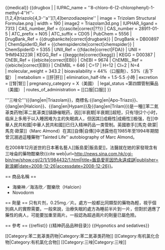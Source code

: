 {{medical}}
{{drugbox |
| IUPAC_name = ''8-chloro-6-(2-chlorophenyl)-1-methyl-4''H''-<BR>[1,2,4]triazolo[4,3-''a''][1,4]benzodiazepine''
| image = Trizolam Structural Formulae.png
| width = 190
| image2 = Triazolam3d.png
| IUPHAR_ligand = 7313
| CAS_number_Ref = {{cascite|correct|??}}
| CAS_number = 28911-01-5
| ATC_prefix = N05
| ATC_suffix = CD05
| PubChem = 5556
| DrugBank_Ref = {{drugbankcite|correct|drugbank}}
| DrugBank = DB00897
| ChemSpiderID_Ref = {{chemspidercite|correct|chemspider}}
| ChemSpiderID = 5355
| UNII_Ref = {{fdacite|correct|FDA}}
| UNII = 1HM943223R
| KEGG_Ref = {{keggcite|correct|kegg}}
| KEGG = D00387
| ChEBI_Ref = {{ebicite|correct|EBI}}
| ChEBI = 9674
| ChEMBL_Ref = {{ebicite|correct|EBI}}
| ChEMBL = 646
| C=17 | H=12 | Cl=2 | N=4  
| molecular_weight = 343.2
| bioavailability = 44%（口服劑）、53%（舌下錠）
| metabolism = [[肝|肝]]
| elimination_half-life = 1.5-5.5 小時
| excretion = [[腎|腎]]
| pregnancy_category = X（美國）
| legal_status =第四類管制藥品（美國）
| routes_of_administration = [[口服|口服]]
}}

'''三唑仑'''({{lang|en|Triazolam}}，商標名:{{lang|en|Apo-Triazo}}、{{lang|en|Halcion}}、{{lang|en|Hypam}}及{{lang|en|Trilam}})是一種[[苯二氮䓬类药物|苯二氮䓬类]]镇静催眠药，因[[半衰期|半衰期]]超短，只有1到2个小时，临床上多用于以入睡困难为主的失眠病人，但因其[[成瘾性|成瘾性]]极强，在[[中華人民共和國|中華人民共和國]]已归入精神药品一类管制。英國歌手[[馬克·歐蒙|馬克·歐蒙]]（Marc Almond）在其[[自傳|自傳]]中透露他在1985年至1994年期間曾沉溺過這種藥物<ref>''Tainted Life'' autobiography of Marc Almond</ref>。

在2008年12月逝世的日本著名藝人[[飯島愛|飯島愛]]，法醫就在她的家發現含有三唑侖的藥物酣樂欣<ref>{{cite web|url=http://news.sina.com.hk/cgi-bin/nw/show.cgi/2/1/1/984432/1.html|title=飯島愛死因恐永遠成謎|publisher=新浪網|date=2008-12-26|accessdate=2008-12-26}}</ref>。

== 商品名稱 ==
* 海樂神／海洛欣／酣樂欣（Halcion）
* Novodorm

== 劑量 ==
只有片剂，0.25mg／片。處方一般都比同類型的藥物為輕，視乎個別病人的實際需要。一般來說，治療失眠的處方為睡前半片到一片，但對於適應了藥性的病人，可能要加重至兩片。一般認為超過兩片的劑量已屬危險。

== 參考 ==
{{reflist}}
{{精神药品品种目录}}
{{Hypnotics and sedatives}}

[[Category:苯二氮䓬类药物|Category:苯二氮䓬类药物]]
[[Category:有机氯化合物|Category:有机氯化合物]]
[[Category:三唑|Category:三唑]]
